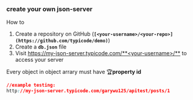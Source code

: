### create your own json-server

How to

1. Create a repository on GitHub (**`[<your-username>/<your-repo>](https://github.com/typicode/demo)`**)
2. Create a **`db.json`** file
3. Visit [https://my-json-server.typicode.com/**<your-username>/<your-repo>**](https://my-json-server.typicode.com/typicode/demo) to access your server

Every object in object arrary must have 🏆**property id**


```css
//example testing:
http://my-json-server.typicode.com/garywu125/apitest/posts/1
```
